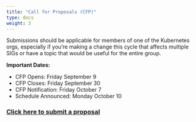 ```yaml
---
title: "Call for Proposals (CFP)"
type: docs
weight: 3
---
```


Submissions should be applicable for members of one of the Kubernetes orgs,
especially if you’re making a change this cycle that affects multiple SIGs or
have a topic that would be useful for the entire group.

**Important Dates:**
- CFP Opens: Friday September 9
- CFP Closes: Friday September 30
- CFP Notification: Friday October 7
- Schedule Announced: Monday October 10


<h3>
<a href="https://forms.gle/NAouybkZsCR4P47u8" rel="noopener noreferrer" target="_blank">Click here to submit a proposal</a>
</h3>